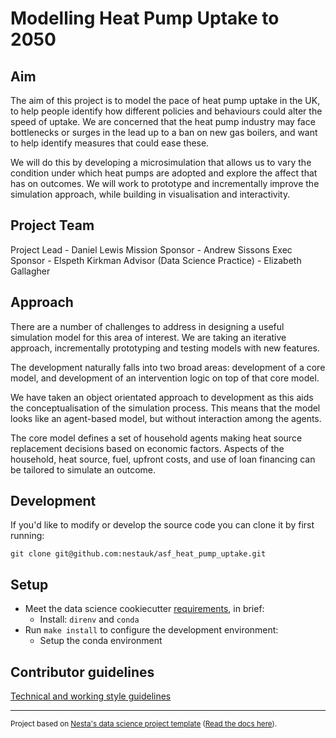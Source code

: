 # Modelling Heat Pump Uptake to 2050

## Aim

The aim of this project is to model the pace of heat pump uptake in the UK, to help people identify how different policies and behaviours could alter the speed of uptake. We are concerned that the heat pump industry may face bottlenecks or surges in the lead up to a ban on new gas boilers, and want to help identify measures that could ease these.

We will do this by developing a microsimulation that allows us to vary the condition under which heat pumps are adopted and explore the affect that has on outcomes. We will work to prototype and incrementally improve the simulation approach, while building in visualisation and interactivity.

## Project Team

Project Lead - Daniel Lewis
Mission Sponsor - Andrew Sissons
Exec Sponsor - Elspeth Kirkman
Advisor (Data Science Practice) - Elizabeth Gallagher

## Approach

There are a number of challenges to address in designing a useful simulation model for this area of interest. We are taking an iterative approach, incrementally prototyping and testing models with new features.

The development naturally falls into two broad areas: development of a core model, and development of an intervention logic on top of that core model.

We have taken an object orientated approach to development as this aids the conceptualisation of the simulation process. This means that the model looks like an agent-based model, but without interaction among the agents.

The core model defines a set of household agents making heat source replacement decisions based on economic factors. Aspects of the household, heat source, fuel, upfront costs, and use of loan financing can be tailored to simulate an outcome.

## Development

If you'd like to modify or develop the source code you can clone it by first running:

`git clone git@github.com:nestauk/asf_heat_pump_uptake.git`

## Setup

- Meet the data science cookiecutter [requirements](http://nestauk.github.io/ds-cookiecutter/quickstart), in brief:
  - Install: `direnv` and `conda`
- Run `make install` to configure the development environment:
  - Setup the conda environment

## Contributor guidelines

[Technical and working style guidelines](https://github.com/nestauk/ds-cookiecutter/blob/master/GUIDELINES.md)

---

<small><p>Project based on <a target="_blank" href="https://github.com/nestauk/ds-cookiecutter">Nesta's data science project template</a>
(<a href="http://nestauk.github.io/ds-cookiecutter">Read the docs here</a>).
</small>
